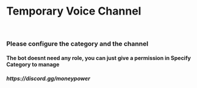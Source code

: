 <h1>Temporary Voice Channel</h1><br>
<h3>Please configure the category and the channel</h3>

<h4>The bot doesnt need any role, you can just give a permission in Specify Category to manage</h4>
<h5>https://discord.gg/moneypower</h5>
